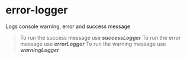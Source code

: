 # error-logger
Logs console warning, error and success message

> To run the success message use ***successLogger***
> To run the error message use  ***errorLogger***
> To run the warning message use  ***warningLogger***
